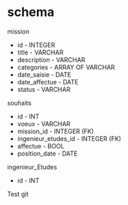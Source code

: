 # schema
mission
* id - INTEGER
* title - VARCHAR
* description - VARCHAR
* categories - ARRAY OF VARCHAR
* date_saisie - DATE
* date_affectue - DATE
* status - VARCHAR

souhaits
* id - INT
* voeux - VARCHAR
* mission_id - INTEGER (FK)
* ingenieur_etudes_id - INTEGER (FK)
* affectue - BOOL
* position_date - DATE

ingenieur_Etudes
* id - INT


Test git
